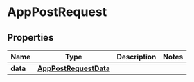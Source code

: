 

# AppPostRequest


## Properties

| Name | Type | Description | Notes |
|------------ | ------------- | ------------- | -------------|
|**data** | [**AppPostRequestData**](AppPostRequestData.md) |  |  |



